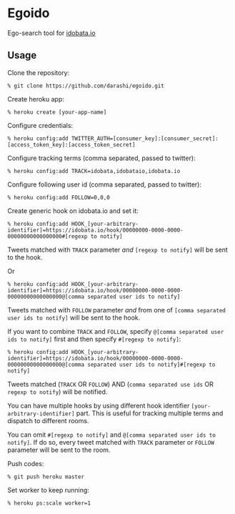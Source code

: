 # Egoido

Ego-search tool for [idobata.io](https://idobata.io)

## Usage

Clone the repository:

    % git clone https://github.com/darashi/egoido.git

Create heroku app:

    % heroku create [your-app-name]

Configure credentials:

    % heroku config:add TWITTER_AUTH=[consumer_key]:[consumer_secret]:[access_token_key]:[access_token_secret]

Configure tracking terms (comma separated, passed to twitter):

    % heroku config:add TRACK=idobata,idobataio,idobata.io

Configure following user id (comma separated, passed to twitter):

    % heroku config:add FOLLOW=0,0,0

Create generic hook on idobata.io and set it:

    % heroku config:add HOOK_[your-arbitrary-identifier]=https://idobata.io/hook/00000000-0000-0000-00000000000000000#[regexp to notify]

Tweets matched with `TRACK` parameter *and* `[regexp to notify]` will be sent to the hook.

Or

    % heroku config:add HOOK_[your-arbitrary-identifier]=https://idobata.io/hook/00000000-0000-0000-00000000000000000@[comma separated user ids to notify]

Tweets matched with `FOLLOW` parameter *and* from one of `[comma separated user ids to notify]` will be sent to the hook.

If you want to combine `TRACK` and `FOLLOW`, specify `@[comma separated user ids to notify]` first and then specify `#[regexp to notify]`:

    % heroku config:add HOOK_[your-arbitrary-identifier]=https://idobata.io/hook/00000000-0000-0000-00000000000000000@[comma separated user ids to notify]#[regexp to notify]

Tweets matched (`TRACK` OR `FOLLOW`) AND (`comma separated use ids` OR `regexp to notify`) will be notified.

You can have multiple hooks by using different hook identifier `[your-arbitrary-identifier]` part. This is useful for tracking multiple terms and dispatch to different rooms.

You can omit `#[regexp to notify]` and `@[comma separated user ids to notify]`. If do so, every tweet matched with `TRACK` parameter or `FOLLOW` parameter will be sent to the room.


Push codes:

    % git push heroku master

Set worker to keep running:

    % heroku ps:scale worker=1
